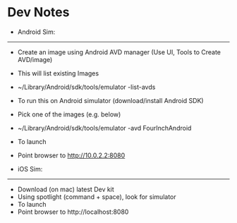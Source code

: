 # Dev Notes


- Android Sim:
-------------
 - Create an image using Android AVD manager (Use UI, Tools to Create AVD/image)
 - This will list existing Images
  - ~/Library/Android/sdk/tools/emulator -list-avds
 - To run this on Android simulator (download/install Android SDK)
 - Pick one of the images (e.g. below)
  - ~/Library/Android/sdk/tools/emulator -avd FourInchAndroid
 - To launch 
  - Point browser to http://10.0.2.2:8080

- iOS Sim:
---------
 - Download (on mac) latest Dev kit
 - Using spotlight (command + space), look for simulator
 - To launch 
  - Point browser to http://localhost:8080
